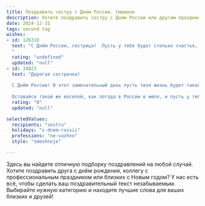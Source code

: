 ```yaml
---
title: Поздравить сестру с Днем России. Смешное
description: Хотите поздравить сестру с Днем России или другим праздником? Наш ИИ создаст незабываемое поздравление, а вы обязательно выделитесь среди других.  
date: 2024-12-31
tags: second tag
wishes:
- id: 126318
  text: "С Днём России, сестрица!  Пусть у тебя будет столько счастья, сколько медведей в российской тайге (а их там, говорят, ого-го!), столько удачи, сколько матрёшек в самом большом наборе, и столько позитива, сколько водки на всех российских праздниках!  Главное, чтобы шампанское не закончилось раньше, чем закончится праздник! 😉
  "
  rating: "undefined"
  updated: "null"
- id: 34823
  text: "Дорогая сестричка!
  
  С Днём России! В этот замечательный день пусть твоя жизнь будет такой же яркой и многоцветной, как наш флаг! Желаю, чтобы счастье и удача бегали за тобой, как Путин за своей мечтой о крепком замке! Пусть работа всегда приносит радость, а стрессы разбиваются о твою уверенность, как волны о берега нашего прекрасного моря!
  
  Оставайся такой же веселой, как погода в России в июле, и пусть у тебя всегда будет повод для дружного смеха! С праздником тебя, моя замечательная сестра!"
  rating: "0"
  updated: "null"

selectedValues:
  recipients: "sestru"
  holidays: "s-dnem-rossii"
  professions: "ne-vazhno"
  style: "smeshnoje"

---
```


Здесь вы найдете отличную подборку поздравлений на любой случай. 
Хотите поздравить друга с днём рождения, коллегу с профессиональным праздником или близких с Новым годом? У нас есть всё, чтобы сделать ваш поздравительный текст незабываемым. Выбирайте нужную категорию и находите лучшие слова для ваших близких и друзей!
